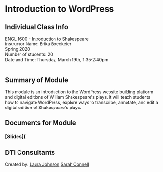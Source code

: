 # Introduction to WordPress

## Individual Class Info
ENGL 1600 - Introduction to Shakespeare
<br>
Instructor Name: Erika Boeckeler
<br>
Spring 2020
<br>
Number of students: 20
<br>
Date and Time: Thursday, March 19th, 1:35-2:40pm
<br>
<br>


## Summary of Module
This module is an introduction to the WordPress website building platform and digital editions of William Shakespeare's plays. It will teach students how to navigate WordPress, explore ways to transcribe, annotate, and edit a digital edition of Shakespeare's plays.


## Documents for Module

### [Slides](

## DTI Consultants
Created by:
[Laura Johnson](johnson.lau@northeastern.edu)
[Sarah Connell](connell.sa@northeastern.edu)

